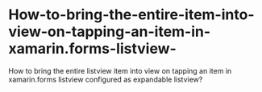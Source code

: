 # How-to-bring-the-entire-item-into-view-on-tapping-an-item-in-xamarin.forms-listview-
How to bring the entire listview item into view on tapping an item in xamarin.forms listview configured as expandable listview?
